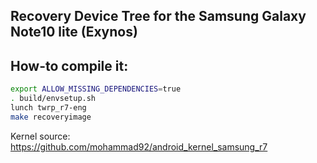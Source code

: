 ## Recovery Device Tree for the Samsung Galaxy Note10 lite (Exynos)

## How-to compile it:

```sh
export ALLOW_MISSING_DEPENDENCIES=true
. build/envsetup.sh
lunch twrp_r7-eng
make recoveryimage
```

Kernel source:
https://github.com/mohammad92/android_kernel_samsung_r7
